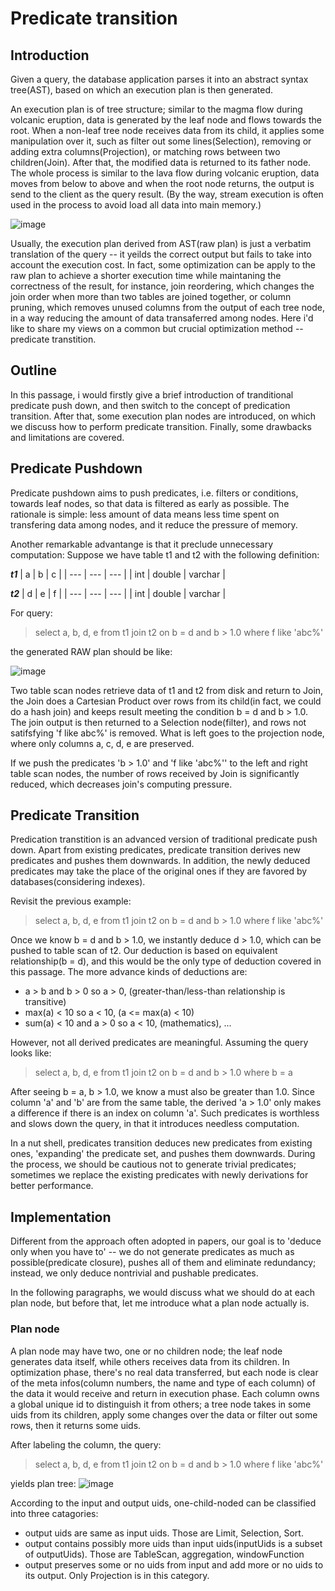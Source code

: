# Predicate transition
## Introduction
Given a query, the database application parses it into an abstract syntax tree(AST), based on which an execution plan is then generated. 

An execution plan is of tree structure; similar to the magma flow during volcanic eruption, data is generated by the leaf node and flows towards the root.
When a non-leaf tree node receives data from its child, it applies some manipulation over it, such as filter out some lines(Selection), 
removing or adding extra columns(Projection), or matching rows between two children(Join). After that, the modified data is returned to its father node.
The whole process is similar to the lava flow during volcanic eruption, data moves from below to above and when the root node returns, the output is send to the client as the query result.
(By the way, stream execution is often used in the process to avoid load all data into main memory.)

![image](https://github.com/Charles-1791/database_knowledge/assets/89259555/3148e37e-92f6-4831-bd81-443f4d7c790f)

Usually, the execution plan derived from AST(raw plan) is just a verbatim translation of the query -- it yeilds the correct output but fails to take into account the execution cost.
In fact, some optimization can be apply to the raw plan to achieve a shorter execution time while maintaning the correctness of the result, for instance, 
join reordering, which changes the join order when more than two tables are joined together, or column pruning, which removes unused columns from the output of each
tree node, in a way reducing the amount of data transaferred among nodes. Here i'd like to share my views on a common but crucial optimization method -- predicate transtition.

## Outline
In this passage, i would firstly give a brief introduction of tranditional predicate push down, and then switch to the concept of predication transition.
After that, some execution plan nodes are introduced, on which we discuss how to perform predicate transition. Finally, some drawbacks and limitations are covered.

## Predicate Pushdown
Predicate pushdown aims to push predicates, i.e. filters or conditions, towards leaf nodes, so that data is filtered as early as possible. 
The rationale is simple: less amount of data means less time spent on transfering data among nodes, and it reduce the pressure of memory. 

Another remarkable advantange is that it preclude unnecessary computation:
Suppose we have table t1 and t2 with the following definition:

***t1***
| a | b | c |
| --- | --- | --- |
| int | double | varchar |

***t2***
| d | e | f |
| --- | --- | --- |
| int | double | varchar |

For query:
> select a, b, d, e from t1 join t2 on b = d and b > 1.0 where f like 'abc%'

the generated RAW plan should be like:

![image](https://github.com/Charles-1791/database_knowledge/assets/89259555/d27055c7-876d-4f89-a4d2-75d144695625)

Two table scan nodes retrieve data of t1 and t2 from disk and return to Join, the Join does a Cartesian Product over rows from its child(in fact, we could do a hash join) and keeps
result meeting the condition b = d and b > 1.0. The join output is then returned to a Selection node(filter), and rows not satifsfying 'f like abc%' is removed. What is left goes to the projection node,
where only columns a, c, d, e are preserved.

If we push the predicates 'b > 1.0' and 'f like 'abc%'' to the left and right table scan nodes, the number of rows received by Join is significantly reduced, which decreases join's computing pressure. 

## Predicate Transition
Predication transtition is an advanced version of traditional predicate push down. Apart from existing predicates, predicate transition derives new predicates and pushes them downwards. In addition, the newly deduced predicates may take the place of the original ones if they are favored by databases(considering indexes). 

Revisit the previous example:

> select a, b, d, e from t1 join t2 on b = d and b > 1.0 where f like 'abc%'

Once we know b = d and b > 1.0, we instantly deduce d > 1.0, which can be pushed to table scan of t2.
Our deduction is based on equivalent relationship(b = d), and this would be the only type of deduction covered in this passage.
The more advance kinds of deductions are:

- a > b and b > 0 so a > 0, (greater-than/less-than relationship is transitive)
- max(a) < 10 so a < 10, (a <= max(a) < 10)
- sum(a) < 10 and a > 0 so a < 10, (mathematics),
...


However, not all derived predicates are meaningful. Assuming the query looks like:

> select a, b, d, e from t1 join t2 on b = d and b > 1.0 where b = a

After seeing b = a, b > 1.0, we know a must also be greater than 1.0. Since column 'a' and 'b' are from the same table, the derived 'a > 1.0' only makes a difference if there is an index on column 'a'.
Such predicates is worthless and slows down the query, in that it introduces needless computation.

In a nut shell, predicates transition deduces new predicates from existing ones, 'expanding' the predicate set, and pushes them downwards. During the process, we should be cautious not to generate trivial predicates; sometimes we replace the existing predicates with newly derivations for better performance.

## Implementation
Different from the approach often adopted in papers, our goal is to 'deduce only when you have to' -- we do not generate predicates as much as possible(predicate closure), pushes all of them and eliminate redundancy; instead, we only deduce nontrivial and pushable predicates.

In the following paragraphs, we would discuss what we should do at each plan node, but before that, let me introduce what a plan node actually is.

### Plan node
A plan node may have two, one or no children node; the leaf node generates data itself, while others receives data from its children. In optimization phase, there's no real data transferred, but each node is clear of the meta infos(column numbers, the name and type of each column) of the data it would receive and return in execution phase. Each column owns a global unique id to distinguish it from others; a tree node takes in some uids from its children, apply some changes over the data or filter out some rows, then it returns some uids.  

After labeling the column, the query:
> select a, b, d, e from t1 join t2 on b = d and b > 1.0 where f like 'abc%'

yields plan tree:
![image](https://github.com/Charles-1791/database_knowledge/assets/89259555/bb5ce754-eb0a-47da-94f8-6a6e80c57180)

According to the input and output uids, one-child-noded can be classified into three catagories:
- output uids are same as input uids. Those are Limit, Selection, Sort.
- output contains possibly more uids than input uids(inputUids is a subset of outputUids). Those are TableScan, aggregation, windowFunction
- output preserves some or no uids from input and add more or no uids to its output. Only Projection is in this category.


 
